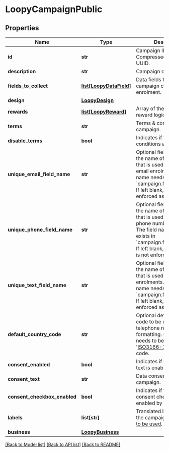 # LoopyCampaignPublic

## Properties
Name | Type | Description | Notes
------------ | ------------- | ------------- | -------------
**id** | **str** | Campaign ID (unique). Compressed 22 character UUID. | [optional] 
**description** | **str** | Campaign description. | [optional] 
**fields_to_collect** | [**list[LoopyDataField]**](LoopyDataField.md) | Data fields that this campaign collects on enrolment. | [optional] 
**design** | [**LoopyDesign**](LoopyDesign.md) |  | [optional] 
**rewards** | [**list[LoopyReward]**](LoopyReward.md) | Array of the rewards and reward logic. | [optional] 
**terms** | **str** | Terms &amp; conditions for the campaign. | [optional] 
**disable_terms** | **bool** | Indicates if terms &amp; conditions are enabled. | [optional] 
**unique_email_field_name** | **str** | Optional field that contains the name of the data field that is used for unique email enrolments. The field name needs to exists in &#x60;campaign.fieldsToCollect&#x60;. If left blank, email is not enforced as unique. | [optional] 
**unique_phone_field_name** | **str** | Optional field that contains the name of the data field that is used for unique phone number enrolments. The field name needs to exists in &#x60;campaign.fieldsToCollect&#x60;. If left blank, phone number is not enforced as unique. | [optional] 
**unique_text_field_name** | **str** | Optional field that contains the name of the data field that is used for unique text enrolments. The field name needs to exists in &#x60;campaign.fieldsToCollect&#x60;. If left blank, text is not enforced as unique. | [optional] 
**default_country_code** | **str** | Optional default country code to be used for telephone number formatting. Country code needs to be a valid &#39;[ISO3166-1 alpha-2](https://en.wikipedia.org/wiki/ISO_3166-1_alpha-2)&#39; code. | [optional] 
**consent_enabled** | **bool** | Indicates if data consent text is enabled. | [optional] 
**consent_text** | **str** | Data consent text for the campaign. | [optional] 
**consent_checkbox_enabled** | **bool** | Indicates if the data consent checkbox is enabled by default. | [optional] 
**labels** | **list[str]** | Translated labels used in the campaign. [Base object to be used](https://github.com/PassKit/loopy-loyalty-rest-examples/blob/main/docs-references/labels.md). | [optional] 
**business** | [**LoopyBusiness**](LoopyBusiness.md) |  | [optional] 

[[Back to Model list]](../README.md#documentation-for-models) [[Back to API list]](../README.md#documentation-for-api-endpoints) [[Back to README]](../README.md)


